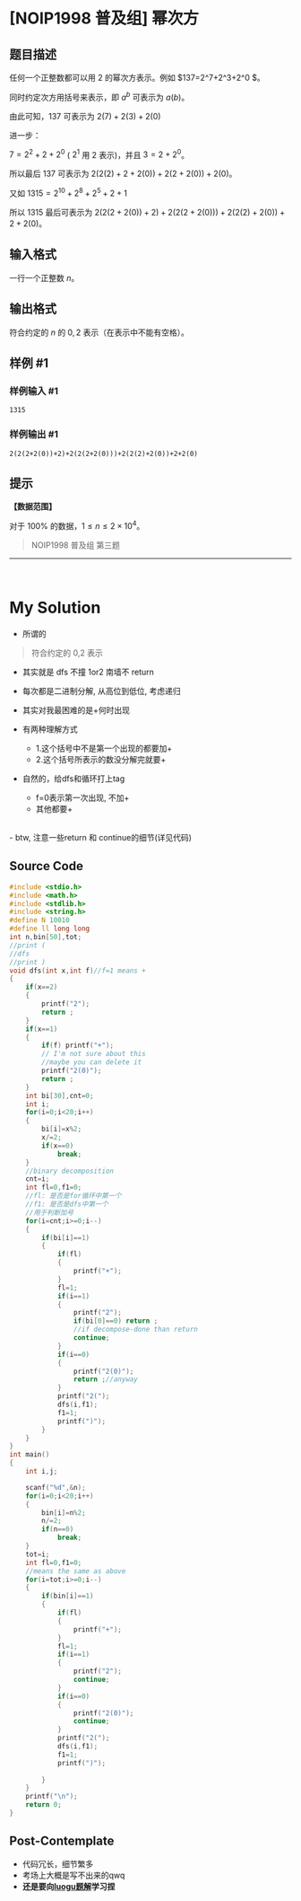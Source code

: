 # [NOIP1998 普及组] 幂次方

## 题目描述

任何一个正整数都可以用 $2$ 的幂次方表示。例如 $137=2^7+2^3+2^0 $。

同时约定次方用括号来表示，即 $a^b$ 可表示为 $a(b)$。

由此可知，$137$ 可表示为 $2(7)+2(3)+2(0)$

进一步：

$7= 2^2+2+2^0$  ( $2^1$ 用 $2$ 表示)，并且 $3=2+2^0$。

所以最后 $137$ 可表示为 $2(2(2)+2+2(0))+2(2+2(0))+2(0)$。

又如 $1315=2^{10} +2^8 +2^5 +2+1$

所以 $1315$ 最后可表示为 $2(2(2+2(0))+2)+2(2(2+2(0)))+2(2(2)+2(0))+2+2(0)$。

## 输入格式

一行一个正整数 $n$。

## 输出格式

符合约定的 $n$ 的 $0, 2$ 表示（在表示中不能有空格）。

## 样例 #1

### 样例输入 #1

```
1315
```

### 样例输出 #1

```
2(2(2+2(0))+2)+2(2(2+2(0)))+2(2(2)+2(0))+2+2(0)
```

## 提示

**【数据范围】**

对于 $100\%$ 的数据，$1 \le n \le 2 \times {10}^4$。

> NOIP1998 普及组 第三题

---
<br/>

# My Solution

- 所谓的 
> 符合约定的 0,2 表示
- 其实就是 dfs 不撞 1or2 南墙不 return

- 每次都是二进制分解, 从高位到低位, 考虑递归
- 其实对我最困难的是+何时出现
- 有两种理解方式
    - 1.这个括号中不是第一个出现的都要加+
    - 2.这个括号所表示的数没分解完就要+
- 自然的，给dfs和循环打上tag
    - f=0表示第一次出现, 不加+
    - 其他都要+   

<br/>    
- btw, 注意一些return 和 continue的细节(详见代码)     

## Source Code

```c
#include <stdio.h>
#include <math.h>
#include <stdlib.h>
#include <string.h>
#define N 10010
#define ll long long
int n,bin[50],tot;
//print (
//dfs
//print )
void dfs(int x,int f)//f=1 means +
{
    if(x==2)
    {
        printf("2");
        return ;
    }
    if(x==1)
    {
        if(f) printf("+");
        // I'm not sure about this
        //maybe you can delete it
        printf("2(0)");
        return ;
    }
    int bi[30],cnt=0;
    int i;
    for(i=0;i<20;i++)
    {
        bi[i]=x%2;
        x/=2;
        if(x==0)
            break;
    }
    //binary decomposition
    cnt=i;
    int fl=0,f1=0;
    //fl: 是否是for循环中第一个
    //f1: 是否是dfs中第一个
    //用于判断加号
    for(i=cnt;i>=0;i--)
    {
        if(bi[i]==1)
        {
            if(fl)
            {
                printf("+");
            }
            fl=1;
            if(i==1)
            {
                printf("2");
                if(bi[0]==0) return ;
                //if decompose-done than return
                continue;
            }
            if(i==0)
            {
                printf("2(0)");
                return ;//anyway
            }
            printf("2(");
            dfs(i,f1);
            f1=1;
            printf(")");
        }
    }
}
int main()
{
    int i,j;

    scanf("%d",&n);
    for(i=0;i<20;i++)
    {
        bin[i]=n%2;
        n/=2;
        if(n==0)
            break;
    }
    tot=i;
    int fl=0,f1=0;
    //means the same as above
    for(i=tot;i>=0;i--)
    {
        if(bin[i]==1)
        {
            if(fl)
            {
                printf("+");
            }
            fl=1;
            if(i==1)
            {
                printf("2");
                continue;
            }
            if(i==0)
            {
                printf("2(0)");
                continue;
            }
            printf("2(");
            dfs(i,f1);
            f1=1;
            printf(")");
            
        }
    }
    printf("\n");
    return 0;
}
```

## Post-Contemplate

- 代码冗长，细节繁多
- 考场上大概是写不出来的qwq
- **还是要向[luogu题解](https://www.luogu.com.cn/problem/solution/P1010)学习捏**